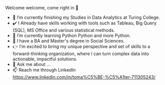 Welcome welcome, come right in 👋
- 🔭 I’m currently finishing my Studies in Data Analytics at Turing College.
- ✔️ I Already have skills working with tools such as Tableau, Big Query (SQL), MS Office and various statistical methods.
- 👯 I’m currently learning Python Python and more Python.
- 🌱 I have a BA and Master's degree in Social Sciences.
- 👉 I’m excited to bring my unique perspective and set of skills to a forward-thinking organization, where I can turn complex data into actionable, impactful solutions.
- 💬 Ask me about ...
- 📫 Reach me through LinkedIn https://www.linkedin.com/in/toma%C5%BE-%C5%A1ter-711305243/

